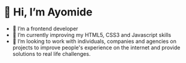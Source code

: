 <h1>👋 Hi, I’m Ayomide</h1>
<ul>
  <li>👀 I’m a frontend developer</li>
<li>🌱 I’m currently improving my HTML5, CSS3 and Javascript skills</li>
<li>💞️ I’m looking to work with individuals, companies and agencies on projects to improve people's experience on the internet and provide solutions to real life challenges.</li>
</ul>

<!---
codayomide/codayomide is a ✨ special ✨ repository because its `README.md` (this file) appears on your GitHub profile.
You can click the Preview link to take a look at your changes.
--->
